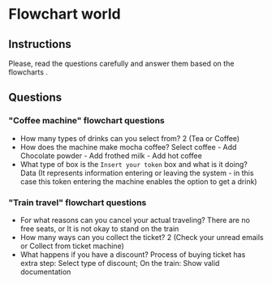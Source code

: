 # Flowchart world

## Instructions

Please, read the questions carefully and answer them based on the flowcharts .

## Questions

### "Coffee machine" flowchart questions

- How many types of drinks can you select from? 2 (Tea or Coffee)
- How does the machine make mocha coffee? Select coffee - Add Chocolate powder - Add frothed milk - Add hot coffee
- What type of box is the `Insert your token` box and what is it doing? Data (It represents information entering or leaving the system - in this case this token entering the machine enables the option to get a drink)

### "Train travel" flowchart questions

- For what reasons can you cancel your actual traveling? There are no free seats, or It is not okay to stand on the train
- How many ways can you collect the ticket? 2 (Check your unread emails or Collect from ticket machine)
- What happens if you have a discount? Process of buying ticket has extra step: Select type of discount; On the train: Show valid documentation
